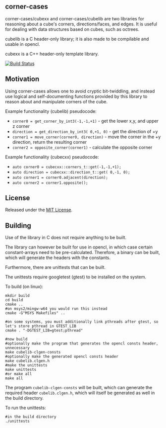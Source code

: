 
corner-cases
----

corner-cases/cubexx and corner-cases/cubelib are two libraries for reasoning about a cube's corners, directions/faces, and edges. It is useful for
dealing with data structures based on cubes, such as octrees.

cubelib is a C header-only library; it is also made to be compilable and usable in opencl.

cubexx is a C++ header-only template library.


[![Build Status](https://travis-ci.org/realazthat/corner-cases.svg?branch=master)](https://travis-ci.org/realazthat/corner-cases)


Motivation
----

Using corner-cases allows one to avoid cryptic bit-twiddling, and instead use logical and
self-documenting functions provided by this library to reason about and manipulate corners of the cube.

Example functionality (cubelib) pseudocode:

* `corner0 = get_corner_by_int3(-1,-1,+1)` - get the lower x,y, and upper z corner
* `direction = get_direction_by_int3( 0,+1, 0)` - get the direction of +y
* `corner1 = move_corner(corner0, direction)` - move the corner in the +y direction, return the resulting corner
* `corner2 = opposite_corner(corner1)` - calculate the opposite corner


Example functionality (cubecxx) pseudocode:

* `auto corner0 = cubecxx::corners_t::get(-1,-1,+1);`
* `auto direction = cubecxx::direction_t::get( 0,-1, 0);`
* `auto corner1 = corner0.adjacent(direction);`
* `auto corner2 = corner1.opposite();`


License
----

Released under the [MIT License](https://opensource.org/licenses/MIT).




Building
----

Use of the library in C does not require anything to be built.

The library can however be built for use in opencl, in which case certain constant-arrays need to be
pre-calculated. Therefore, a binary can be built, which will generate the headers with the constants.

Furthermore, there are unittests that can be built.

The unittests require googletest (gtest) to be installed on the system.

To build (on linux):

```
mkdir build
cd build
cmake ..
#on msys2/mingw-w64 you would run this instead
cmake -G"MSYS Makefiles" ..

#on some systems, you must additionally link pthreads after gtest, so let's store pthread in GTEST_LIB
cmake . "-DGTEST_LIB=gtest;pthread"

#now build
#optionally make the program that generates the opencl consts header, unnecessary
make cubelib-clgen-consts
#optionally make the generated opencl consts header
make cubelib.clgen.h
#make the unittests
make unittests
#or make all
make all
```

The program `cubelib-clgen-consts` will be built, which can generate the required header `cubelib.clgen.h`, which will itself be generated as well
in the build directory.

To run the unittests:

```
#in the build directory
./unittests
```
